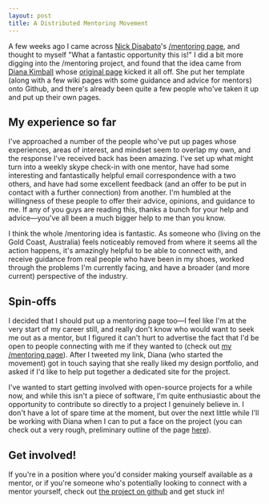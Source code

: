```yaml
---
layout: post
title: A Distributed Mentoring Movement
---
```


A few weeks ago I came across [Nick Disabato](http://nickd.org)'s [/mentoring page](http://nickd.org/mentoring), and thought to myself "What a fantastic opportunity this is!" I did a bit more digging into the /mentoring project, and found that the idea came from [Diana Kimball](http://dianakimball.com) whose [original page](http://dianakimball.com/mentoring) kicked it all off. She put her template (along with a few wiki pages with some guidance and advice for mentors) onto Github, and there's already been quite a few people who've taken it up and put up their own pages.

<!--more-->

## My experience so far

I've approached a number of the people who've put up pages whose experiences, areas of interest, and mindset seem to overlap my own, and the response I've received back has been amazing. I've set up what might turn into a weekly skype check-in with one mentor, have had some interesting and fantastically helpful email correspondence with a two others, and have had some excellent feedback (and an offer to be put in contact with a further connection) from another. I'm humbled at the willingness of these people to offer their advice, opinions, and guidance to me. If any of you guys are reading this, thanks a bunch for your help and advice—you've all been a much bigger help to me than you know.

I think the whole /mentoring idea is fantastic. As someone who (living on the Gold Coast, Australia) feels noticeably removed from where it seems all the action happens, it's amazingly helpful to be able to connect with, and receive guidance from real people who have been in my shoes, worked through the problems I'm currently facing, and have a broader (and more current) perspective of the industry.

## Spin-offs

I decided that I should put up a mentoring page too—I feel like I'm at the very start of my career still, and really don't know who would want to seek me out as a mentor, but I figured it can't hurt to advertise the fact that I'd be open to people connecting with me if they wanted to (check out [my /mentoring page](http://cobychapple.com/mentoring)). After I tweeted my link, Diana (who started the movement) got in touch saying that she really liked my design portfolio, and asked if I'd like to help put together a dedicated site for the project.

I've wanted to start getting involved with open-source projects for a while now, and while this isn't a piece of software, I'm quite enthusiastic about the opportunity to contribute so directly to a project I genuinely believe in. I don't have a lot of spare time at the moment, but over the next little while I'll be working with Diana when I can to put a face on the project (you can check out a very rough, preliminary outline of the page [here](http://cobychapple.github.com/mentoring-is)).

## Get involved!

If you're in a position where you'd consider making yourself available as a mentor, or if you're someone who's potentially looking to connect with a mentor yourself, check out [the project on github](https://github.com/dianakimball/mentoring) and get stuck in!
